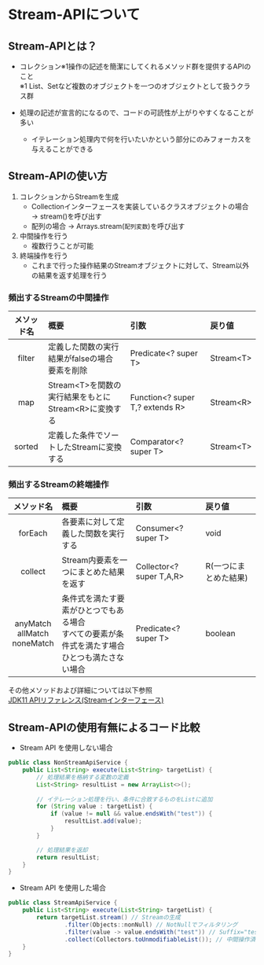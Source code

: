 # Stream-APIについて

## Stream-APIとは？

* コレクション※1操作の記述を簡潔にしてくれるメソッド群を提供するAPIのこと  
  ※1 List、Setなど複数のオブジェクトを一つのオブジェクトとして扱うクラス群
  
* 処理の記述が宣言的になるので、コードの可読性が上がりやすくなることが多い
  * イテレーション処理内で何を行いたいかという部分にのみフォーカスを与えることができる

## Stream-APIの使い方

1. コレクションからStreamを生成
    * Collectionインターフェースを実装しているクラスオブジェクトの場合 → stream()を呼び出す
    * 配列の場合 → Arrays.stream(`配列変数`)を呼び出す
2. 中間操作を行う
    * 複数行うことが可能
3. 終端操作を行う
    * これまで行った操作結果のStreamオブジェクトに対して、Stream以外の結果を返す処理を行う

### 頻出するStreamの中間操作

| メソッド名 | 概要 | 引数 | 戻り値 |
| :---: | :--- | :--- | :--- |
|filter|定義した関数の実行結果がfalseの場合<br/>要素を削除|Predicate<? super T>|Stream\<T>|  
|map|Stream\<T>を関数の実行結果をもとに<br/>Stream\<R>に変換する|Function<? super T,​? extends R>|Stream\<R>|  
|sorted|定義した条件でソートしたStreamに変換する|Comparator<? super T>|Stream\<T>|  

### 頻出するStreamの終端操作

| メソッド名 | 概要 | 引数 | 戻り値 |
| :---: | :--- | :--- | :--- |
|forEach|各要素に対して定義した関数を実行する|Consumer<? super T>|void|  
|collect|Stream内要素を一つにまとめた結果を返す|Collector<? super T,​A,​R>|R(一つにまとめた結果)|  
|anyMatch<br/>allMatch<br/>noneMatch|条件式を満たす要素がひとつでもある場合<br/>すべての要素が条件式を満たす場合<br/>ひとつも満たさない場合|Predicate<? super T>|boolean|  

その他メソッドおよび詳細については以下参照  
[JDK11 APIリファレンス(Streamインターフェース)](https://docs.oracle.com/javase/jp/11/docs/api/java.base/java/util/stream/Stream.html)

## Stream-APIの使用有無によるコード比較

* Stream API を使用しない場合

```java
public class NonStreamApiService {
    public List<String> execute(List<String> targetList) {
        // 処理結果を格納する変数の定義
        List<String> resultList = new ArrayList<>();        
        
        // イテレーション処理を行い、条件に合致するものをListに追加
        for (String value : targetList) {
            if (value != null && value.endsWith("test")) {
                resultList.add(value);
            }
        }

        // 処理結果を返却
        return resultList;
    }
}
```

* Stream API を使用した場合

```java
public class StreamApiService {
    public List<String> execute(List<String> targetList) {
        return targetList.stream() // Streamの生成
                .filter(Objects::nonNull) // NotNullでフィルタリング　
                .filter(value -> value.endsWith("test")) // Suffix="test"でフィルタリング
                .collect(Collectors.toUnmodifiableList()); // 中間操作済みCollectionを返却
    }
}
```


